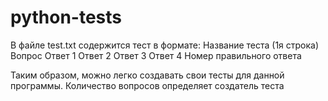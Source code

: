 # python-tests
В файле test.txt содержится тест в формате:
Название теста (1я строка)
Вопрос
Ответ 1
Ответ 2
Ответ 3
Ответ 4
Номер правильного ответа

Таким образом, можно легко создавать свои тесты для данной программы. Количество вопросов определяет создатель теста
